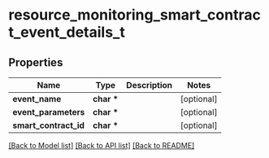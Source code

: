 # resource_monitoring_smart_contract_event_details_t

## Properties
Name | Type | Description | Notes
------------ | ------------- | ------------- | -------------
**event_name** | **char \*** |  | [optional] 
**event_parameters** | **char \*** |  | [optional] 
**smart_contract_id** | **char \*** |  | [optional] 

[[Back to Model list]](../README.md#documentation-for-models) [[Back to API list]](../README.md#documentation-for-api-endpoints) [[Back to README]](../README.md)


